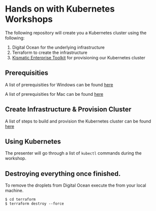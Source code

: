 # Hands on with Kubernetes Workshops

The following repository will create you a Kubernetes cluster using the following:

1. Digital Ocean for the underlying infrastructure
2. Terraform to create the infrastructure
3. [Kismatic Enterprise Toolkit](https://github.com/apprenda/kismatic) for provisioning our Kubernetes cluster

## Prerequisities

A list of prerequisities for Windows can be found [here](docs/1-windows-prerequisities.md)

A list of prerequisities for Mac can be found [here](docs/2-mac-prerequisities.md)

## Create Infrastructure & Provision Cluster

A list of steps to build and provision the Kubernetes cluster can be found [here](docs/3-build-cluster.md)

## Using Kubernetes

The presenter will go through a list of `kubectl` commands during the workshop.

## Destroying everything once finished.

To remove the droplets from Digital Ocean execute the from your local machine.

```
$ cd terraform
$ terraform destroy --force
```